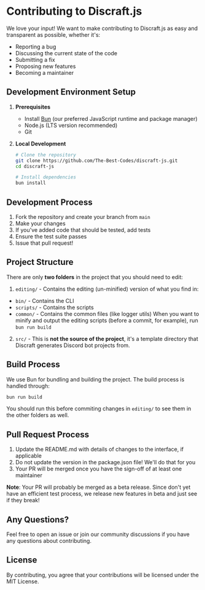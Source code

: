 # Contributing to Discraft.js

We love your input! We want to make contributing to Discraft.js as easy and transparent as possible, whether it's:

- Reporting a bug
- Discussing the current state of the code
- Submitting a fix
- Proposing new features
- Becoming a maintainer

## Development Environment Setup

1. **Prerequisites**

   - Install [Bun](https://bun.sh) (our preferred JavaScript runtime and package manager)
   - Node.js (LTS version recommended)
   - Git

2. **Local Development**

   ```bash
   # Clone the repository
   git clone https://github.com/The-Best-Codes/discraft-js.git
   cd discraft-js

   # Install dependencies
   bun install
   ```

## Development Process

1. Fork the repository and create your branch from `main`
2. Make your changes
3. If you've added code that should be tested, add tests
4. Ensure the test suite passes
5. Issue that pull request!

## Project Structure

There are only **two folders** in the project that you should need to edit:

1. `editing/` - Contains the editing (un-minified) version of what you find in:

- `bin/` - Contains the CLI
- `scripts/` - Contains the scripts
- `common/` - Contains the common files (like logger utils)
  When you want to minify and output the editing scripts (before a commit, for example), run `bun run build`

2. `src/` - This is **not the source of the project**, it's a template directory that Discraft generates Discord bot projects from.

## Build Process

We use Bun for bundling and building the project. The build process is handled through:

```bash
bun run build
```

You should run this before commiting changes in `editing/` to see them in the other folders as well.

## Pull Request Process

1. Update the README.md with details of changes to the interface, if applicable
2. Do not update the version in the package.json file! We'll do that for you
3. Your PR will be merged once you have the sign-off of at least one maintainer

**Note**: Your PR will probably be merged as a beta release. Since don't yet have an efficient test process, we release new features in beta and just see if they break!

## Any Questions?

Feel free to open an issue or join our community discussions if you have any questions about contributing.

## License

By contributing, you agree that your contributions will be licensed under the MIT License.
